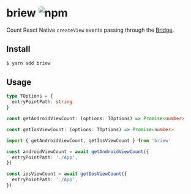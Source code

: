 # briew ![npm](https://flat.badgen.net/npm/v/briew)

Count React Native `createView` events passing through the [Bridge](https://medium.com/@jondot/debugging-react-native-performance-snoopy-and-the-messagequeue-fe014cd047ac).

## Install

```sh
$ yarn add briew
```

## Usage

```ts
type TOptions = {
  entryPointPath: string
}

const getAndroidViewCount: (options: TOptions) => Promise<number>

const getIosViewCount: (options: TOptions) => Promise<number>
```

```ts
import { getAndroidViewCount, getIosViewCount } from 'briew'

const androidViewCount = await getAndroidViewCount({
  entryPointPath: './App',
})

const iosViewCount = await getIosViewCount({
  entryPointPath: './App',
})
```
